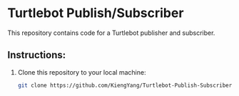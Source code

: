 
# Turtlebot Publish/Subscriber

This repository contains code for a Turtlebot publisher and subscriber.

## Instructions:

1. Clone this repository to your local machine:

   ```bash
   git clone https://github.com/KiengYang/Turtlebot-Publish-Subscriber.git


